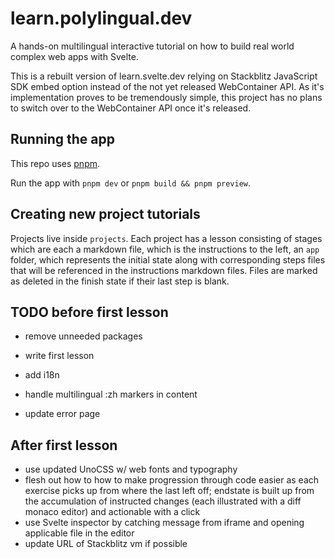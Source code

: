 # learn.polylingual.dev

A hands-on multilingual interactive tutorial on how to build real world complex web apps with Svelte.

This is a rebuilt version of learn.svelte.dev relying on Stackblitz JavaScript SDK embed option instead of the not yet released WebContainer API. As it's implementation proves to be tremendously simple, this project has no plans to switch over to the WebContainer API once it's released.

## Running the app

This repo uses [pnpm](https://pnpm.io/).

Run the app with `pnpm dev` or `pnpm build && pnpm preview`.

## Creating new project tutorials

Projects live inside `projects`. Each project has a lesson consisting of stages which are each a markdown file, which is the instructions to the left, an `app` folder, which represents the initial  state along with corresponding steps files that will be referenced in the instructions markdown files. Files are marked as deleted in the finish state if their last step is blank.

## TODO before first lesson

- remove unneeded packages
- write first lesson

- add i18n
- handle multilingual :zh markers in content
- update error page

## After first lesson
- use updated UnoCSS w/ web fonts and typography
- flesh out how to how to make progression through code easier as each exercise picks up from where the last left off; endstate is built up from the accumulation of instructed changes (each illustrated with a diff monaco editor) and actionable with a click
- use Svelte inspector by catching message from iframe and opening applicable file in the editor
- update URL of Stackblitz vm if possible